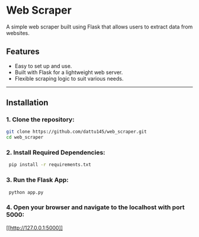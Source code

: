 # Web Scraper

A simple web scraper built using Flask that allows users to extract data from websites.

## Features
- Easy to set up and use.
- Built with Flask for a lightweight web server.
- Flexible scraping logic to suit various needs.
  
---

## Installation

### 1. Clone the repository:
   ```bash
   git clone https://github.com/dattu145/web_scraper.git
   cd web_scraper
   ```
### 2. Install Required Dependencies:
  ```bash
   pip install -r requirements.txt
  ```
### 3. Run the Flask App:
  ```bash
   python app.py
  ```
### 4. Open your browser and navigate to the localhost with port 5000:
   [[http://127.0.0.1:5000]]
